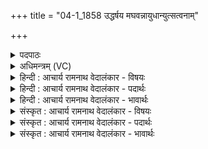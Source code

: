 +++
title = "04-1_1858 उद्धर्षय मघवन्नायुधान्युत्सत्वनाम्"

+++
<details><summary>पदपाठः</summary>

उ꣢त्। ह꣣र्षय। मघवन्। आ꣡यु꣢꣯धानि। उत्। स꣡त्व꣢꣯नाम्। मा꣣मका꣡ना꣢म्। म꣡ना꣢꣯ꣳसि। उत्। वृ꣣त्रहन्। वृत्र। हन्। वाजि꣡ना꣢म्। वा꣡जि꣢꣯नानि। उत्। र꣡था꣢꣯नाम्। ज꣡य꣢꣯ताम्। य꣣न्तु। घो꣡षाः꣢꣯। १८५८।
</details>

<details><summary>अधिमन्त्रम् (VC)</summary>

- इन्द्रः
- अप्रतिरथ ऐन्द्रः
- त्रिष्टुप्
- धैवतः
</details>

<details><summary>हिन्दी : आचार्य रामनाथ वेदालंकार - विषयः</summary>

प्रथम मन्त्र में इन्द्र जीवात्मा को प्रोद्बोधन दिया गया है।
</details>

<details><summary>हिन्दी : आचार्य रामनाथ वेदालंकार - पदार्थः</summary>

पदार्थान्वयभाषाः -  हे (मघवन्) शरीर के अधिष्ठाता ऐश्वर्यशाली जीवात्मन् ! (आयुधानि) शस्त्रास्त्रों को (उद्धर्षय) ऊपर उठाओ, (मामकानाम्) मेरे (सत्वनाम्) वीरों के (मनांसि) मनों को (उत्) ऊपर उठाओ, उत्साहित करो। हे (वृत्रहन्) पापहन्ता, विघ्नहन्ता, शत्रुहन्ता जीवात्मन् ! (वाजिनाम्) बलवान् योद्धाओं के (वाजिनानि) रण-कौशल (उद् यन्तु) ऊपर उठें, (जयताम्) विजय-लाभ करते हुए (रथानाम्) रथारोहियों के (घोषाः) विजय-घोष (उद् यन्तु) ऊपर उठें ॥१॥ यहाँ वीर रस है। ‘उद्’ की आवृत्ति में लाटानुप्रास, ‘वाजिनां, वाजिना’ में यमक और यकार, नकार, मकार, तकार का अनुप्रास है ॥१॥
</details>

<details><summary>हिन्दी : आचार्य रामनाथ वेदालंकार - भावार्थः</summary>

भावार्थभाषाः -  जो कोई राजा या सेनापति शस्त्रास्त्रों को तेज करता है,अपने पक्ष के वीरों के मनों को उत्साहित करता है,विजय-दुन्दुभि बजाता है,वह सब कार्य उसके शरीर में स्थित जीवात्मा का ही होता है। इसलिए उसी को सम्बोधन किया गया है। आत्मा के उद्बोधन से ही बाह्य विजय के समान ही आन्तरिक विजय भी प्राप्त होती है ॥१॥
</details>

<details><summary>संस्कृत : आचार्य रामनाथ वेदालंकार - विषयः</summary>

तत्रादाविन्द्रो जीवात्मा प्रोद्बोध्यते।
</details>

<details><summary>संस्कृत : आचार्य रामनाथ वेदालंकार - पदार्थः</summary>

पदार्थान्वयभाषाः -  हे (मघवन्) ऐश्वर्यशालिन् देहाधिष्ठातः जीवात्मन् ! (आयुधानि) शस्त्रास्त्राणि (उद्धर्षय) उत्स्फोरय, (मामकानाम्) मदीयानाम् (सत्वनाम्) वीराणाम् (मनांसि) हृदयानि (उत्) उद्धर्षय उत्स्फोरय उत्साहय। हे (वृत्रहन्) पापहन्तः विघ्नहन्तः शत्रुहन्तः आत्मन् ! (वाजिनाम्) बलवतां योद्धॄणाम् (वाजिनानि) युद्धक्रियाकौशलानि (उद् यन्तु) उद्गच्छन्तु, (जयताम्) विजयं प्राप्नुवताम् (रथानाम्) यानानाम्, लक्षणया यानारोहिणाम् (घोषाः) विजयघोषाः (उद् यन्तु) उद् गच्छन्तु ॥१॥२ अत्र वीरो रसः। उद् इत्यस्यावृत्तौ लाटानुप्रासः। ‘वाजिनां, वाजिना’ इत्यत्र च यमकम्, यकारनकारमकारतकारानुप्रासाः ॥१॥
</details>

<details><summary>संस्कृत : आचार्य रामनाथ वेदालंकार - भावार्थः</summary>

भावार्थभाषाः -  योऽयं कश्चिद् राजा वा सेनापतिर्वा शस्त्रास्त्राणि तेजयति,स्वपक्षीयाणां वीराणां मनांस्युत्साहयति,विजयदुन्दुभिं वादयति,तत्सर्वं कृत्यं तद्देहस्थस्य जीवात्मन एव। अतः स एव सम्बोद्ध्यः। आत्मोद्बोधनेनैव बाह्यविजयवदाभ्यन्तरविजयोऽपि प्राप्यते ॥१॥
</details>